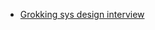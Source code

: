 - [Grokking sys design interview](https://github.com/Nitin96Bisht/System-Design/blob/master/Grokking%20System%20Design%20Interview.pdf)
